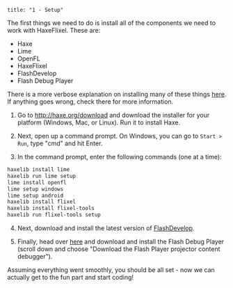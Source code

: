 ```
title: "1 - Setup"
```

The first things we need to do is install all of the components we need to work with HaxeFlixel. These are:

* Haxe
* Lime
* OpenFL
* HaxeFlixel
* FlashDevelop
* Flash Debug Player

There is a more verbose explanation on installing many of these things [here](http://www.openfl.org/documentation/setup/). If anything goes wrong, check there for more information.

1. Go to http://haxe.org/download and download the installer for your platform (Windows, Mac, or Linux). Run it to install Haxe.

2. Next, open up a command prompt. On Windows, you can go to `Start > Run`, type "cmd" and hit Enter.

3. In the command prompt, enter the following commands (one at a time):

  ```bash
  haxelib install lime
  haxelib run lime setup
  lime install openfl
  lime setup windows
  lime setup android
  haxelib install flixel
  haxelib install flixel-tools
  haxelib run flixel-tools setup
  ```

4. Next, download and install the latest version of [FlashDevelop](http://www.flashdevelop.org/).

5. Finally, head over [here](http://www.adobe.com/support/flashplayer/downloads.html) and download and install the
Flash Debug Player (scroll down and choose "Download the Flash Player projector content debugger").

Assuming everything went smoothly, you should be all set - now we can actually get to the fun part and start coding!
